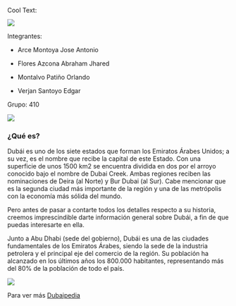 <a href="http://es.cooltext.com" target="_top"><img src="https://cooltext.com/images/ct_pixel.gif" width="80" height="15" alt="Cool Text: Generador de Logotipos y Gráficos." border="0" /></a>

![](https://images.cooltext.com/5136743.png)


Integrantes: 
 - Arce Montoya Jose Antonio
   
 - Flores Azcona Abraham Jhared

   

 - Montalvo Patiño Orlando

   

 - Verjan Santoyo Edgar
 
Grupo: 410

 ![](http://images.kuoni.co.uk/73/dubai-39699597-1508946889-ImageGalleryLightboxLarge.jpg)

### ¿Qué es?

Dubái es uno de los siete estados que forman los Emiratos Árabes Unidos; a su vez, es el nombre que recibe la capital de este Estado. Con una superficie de unos 1500 km2 se encuentra dividida en dos por el arroyo conocido bajo el nombre de Dubai Creek. Ambas regiones reciben las nominaciones de Deira (al Norte) y Bur Dubai (al Sur). Cabe mencionar que es la segunda ciudad más importante de la región y una de las metrópolis con la economía más sólida del mundo.

Pero antes de pasar a contarte todos los detalles respecto a su historia, creemos imprescindible darte información general sobre Dubái, a fin de que puedas interesarte en ella.

Junto a Abu Dhabi (sede del gobierno), Dubái es una de las ciudades fundamentales de los Emiratos Árabes, siendo la sede de la industria petrolera y el principal eje del comercio de la región. Su población ha alcanzado en los últimos años los 800.000 habitantes, representando más del 80% de la población de todo el país.

![](http://www.viajar-dubai.com/img/informacion-general-dubai.jpg)

Para ver más [Dubaipedia](https://github.com/PepeElMagolvl75/410-ProyectoIntegrador2-Mesa-1/wiki/Dubai)

